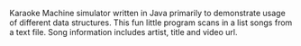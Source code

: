 Karaoke Machine simulator written in Java primarily to demonstrate usage of different data structures. 
This fun little program scans in a list songs from a text file. Song information includes artist, title and video url.
